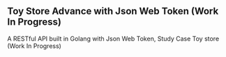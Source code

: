 ## Toy Store Advance with Json Web Token (Work In Progress)
A RESTful API built in Golang with Json Web Token, Study Case Toy store (Work In Progress) 
